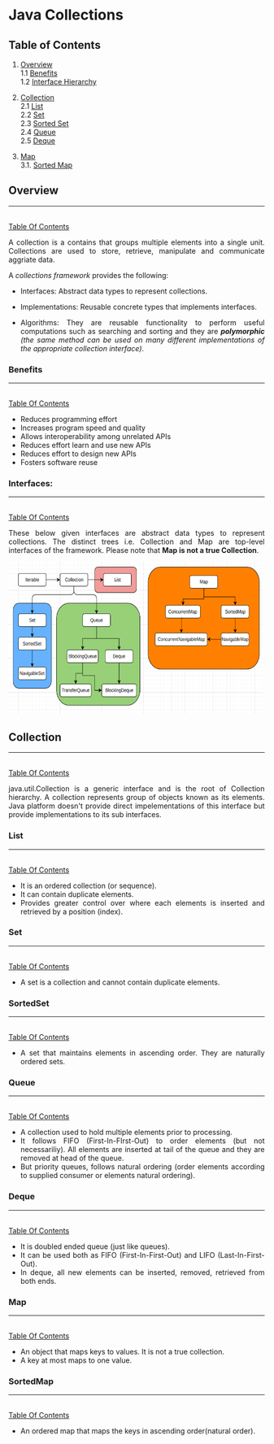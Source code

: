 # **Java Collections**

<div style="text-align: justify">

## **Table of Contents**

1. [Overview](#overview) </br> 
   1.1 [Benefits](#benefits) </br>
   1.2 [Interface Hierarchy](#interfaces) </br>

2. [Collection](#collection) </br>
   2.1 [List](#list) </br>
   2.2 [Set](#set) </br>
   2.3 [Sorted Set](#sortedset) </br>
   2.4 [Queue](#queue) </br>
   2.5 [Deque](#deque) </br>

3. [Map](#map) </br>
   3.1. [Sorted Map](#sortedmap) </br>

## **Overview**

<HR>

</br> [Table Of Contents](#table-of-contents) </br>

A collection is a contains that groups multiple elements into a single unit. Collections are used to store, retrieve, manipulate and communicate aggriate data.

A *collections framework* provides the following:

- Interfaces: Abstract data types to represent collections.

- Implementations: Reusable concrete types that implements interfaces.

- Algorithms: They are reusable functionality to perform useful computations such as searching and sorting and they are ***polymorphic** (the same method can be used on many different implementations of the appropriate collection interface)*.

### **Benefits**

<HR>

</br> [Table Of Contents](#table-of-contents) </br>

- Reduces programming effort
- Increases program speed and quality
- Allows interoperability among unrelated APIs
- Reduces effort learn and use new APIs
- Reduces effort to design new APIs
- Fosters software reuse

### **Interfaces:**

<HR>

</br> [Table Of Contents](#table-of-contents) </br>

These below given interfaces are abstract data types to represent collections. The distinct trees i.e. Collection and Map are top-level interfaces of the framework. Please note that **Map is not a true Collection**.


<img src="https://github.com/srikanthkakumanu/DSA/blob/main/collections/collections_hierarchy.png" alt="Java Collections Framework Hierarchy" width="500" height="300"></img> </br>

## **Collection**

<HR>

</br> [Table Of Contents](#table-of-contents) </br>

java.util.Collection<E> is a generic interface and is the root of Collection hierarchy. A collection represents group of objects known as its elements. Java platform doesn't provide direct impelementations of this interface but provide implementations to its sub interfaces.

### **List**

<HR>

</br> [Table Of Contents](#table-of-contents) </br>

- It is an ordered collection (or sequence).
- It can contain duplicate elements.
- Provides greater control over where each elements is inserted and retrieved by a position (index).

### **Set**

<HR>

</br> [Table Of Contents](#table-of-contents) </br>

- A set is a collection and cannot contain duplicate elements.

### **SortedSet**

<HR>

</br> [Table Of Contents](#table-of-contents) </br>

- A set that maintains elements in ascending order. They are naturally ordered sets.

### **Queue**

<HR>

</br> [Table Of Contents](#table-of-contents) </br>

- A collection used to hold multiple elements prior to processing.
- It follows FIFO (First-In-FIrst-Out) to order elements (but not necessariliy). All elements are inserted at tail of the queue and they are removed at head of the queue. 
- But priority queues, follows natural ordering (order elements according to supplied consumer or elements natural ordering).

### **Deque**

<HR>

</br> [Table Of Contents](#table-of-contents) </br>

- It is doubled ended queue (just like queues).
- It can be used both as FIFO (First-In-First-Out) and LIFO (Last-In-First-Out).
- In deque, all new elements can be inserted, removed, retrieved from both ends.

### **Map**

<HR>

</br> [Table Of Contents](#table-of-contents) </br>

- An object that maps keys to values. It is not a true collection.
- A key at most maps to one value.

### **SortedMap**

<HR>

</br> [Table Of Contents](#table-of-contents) </br>

- An ordered map that maps the keys in ascending order(natural order).

</div>